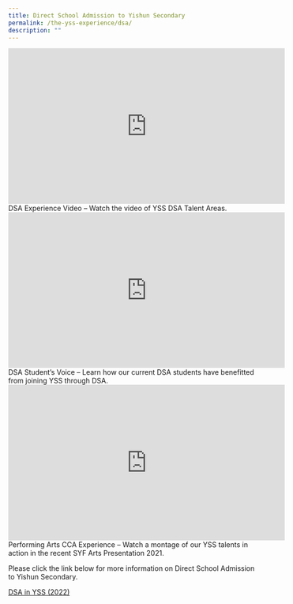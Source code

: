 ```yaml
---
title: Direct School Admission to Yishun Secondary
permalink: /the-yss-experience/dsa/
description: ""
---
```

<iframe width="560" height="315" src="https://www.youtube.com/embed/Ea_swGnMzGE" title="YouTube video player" frameborder="0" allow="accelerometer; autoplay; clipboard-write; encrypted-media; gyroscope; picture-in-picture; web-share" allowfullscreen></iframe><br>
DSA Experience Video – Watch the video of YSS DSA Talent Areas.

<iframe width="560" height="315" src="https://www.youtube.com/embed/W8aq4VI-3Hc" title="YouTube video player" frameborder="0" allow="accelerometer; autoplay; clipboard-write; encrypted-media; gyroscope; picture-in-picture; web-share" allowfullscreen></iframe><br>
DSA Student’s Voice – Learn how our current DSA students have benefitted from joining YSS through DSA.

<iframe width="560" height="315" src="https://www.youtube.com/embed/q_8WndVHWXU" title="YouTube video player" frameborder="0" allow="accelerometer; autoplay; clipboard-write; encrypted-media; gyroscope; picture-in-picture; web-share" allowfullscreen></iframe><br>
Performing Arts CCA Experience – Watch a montage of our YSS talents in action in the recent SYF Arts Presentation 2021.

	
Please click the link below for more information on Direct School Admission to Yishun Secondary.

[DSA in YSS (2022)]([](/files/YSS%20DSA%202022%20Website%20update.pdf))